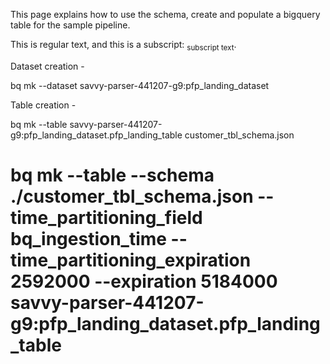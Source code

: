 This page explains how to use the schema, create and populate a bigquery table for the sample pipeline.

This is regular text, and this is a subscript: <sub>subscript text</sub>.

Dataset creation - 

bq mk --dataset savvy-parser-441207-g9:pfp_landing_dataset

Table creation - 

bq mk --table savvy-parser-441207-g9:pfp_landing_dataset.pfp_landing_table customer_tbl_schema.json
# bq mk --table --schema ./customer_tbl_schema.json --time_partitioning_field bq_ingestion_time --time_partitioning_expiration 2592000 --expiration 5184000 savvy-parser-441207-g9:pfp_landing_dataset.pfp_landing_table

